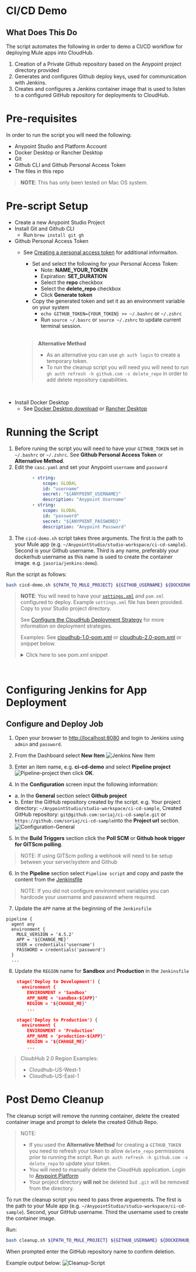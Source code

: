 # CI/CD Demo
## What Does This Do
The script automates the following in order to demo a CI/CD workflow for deploying Mule apps into CloudHub.
1. Creation of a Private Github repository based on the Anypoint project directory provided
2. Generates and configures Github deploy keys, used for communication with Jenkins.
3. Creates and configures a Jenkins container image that is used to listen to a configured GitHub repository for deployments to CloudHub.

# Pre-requisites
In order to run the script you will need the following:

- Anypoint Studio and Platform Account 
- Docker Desktop or Rancher Desktop
- Git
- Github CLI and Github Personal Access Token
- The files in this repo

> **NOTE**: This has only been tested on Mac OS  system.
# Pre-script Setup
- Create a new Anypoint Studio Project
- Install Git and Github CLI
  - Run `brew install git gh`
- Github Personal Access Token
  - See [Creating a personal access token](https://docs.github.com/en/authentication/keeping-your-account-and-data-secure/creating-a-personal-access-token) for additional informaiton.
    - Set and select the following for your Personal Access Token:
      - Note: **NAME_YOUR_TOKEN**
      - Expiration: **SET_DURATION**
      - Select the **repo** checkbox
      - Select the **delete_repo** checkbox
      - Click **Generate token**
    - Copy the generated token and set it as an environment variable on your system 
      - `echo GITHUB_TOKEN={YOUR_TOKEN} >> ~/.bashrc` or `~/.zshrc`
      - Run `source ~/.basrc` or `source ~/.zshrc` to update current terminal session.

    <br>

    > **Alternative Method**
    > - As an alternative you can use `gh auth login` to create a temporary token. 
    > - To run the cleanup script you will need you will need to run `gh auth refresh -h github.com -s delete_repo` in order to add delete repository capabilities.

<br>

- Install Docker Desktop
  - See [Docker Desktop download](https://www.docker.com/products/docker-desktop/) or [Rancher Desktop](https://rancherdesktop.io/)


# Running the Script
1. Before runing the script you will need to have your `GITHUB_TOKEN` set in `~/.bashrc` or `~/.zshrc`. See **Github Personal Access Token** or **Alternative Method**. 
2. Edit the `casc.yaml` and set your Anypoint `username` and `password`
```yaml
          - string:
              scope: GLOBAL
              id: "username"
              secret: "${ANYPOINT_USERNAME}"
              description: "Anypoint Username"
          - string:
              scope: GLOBAL
              id: "password"
              secret: "${ANYPOINT_PASSWORD}"
              description: "Anypoint Password"
```

3. The `cicd-demo.sh` script takes three arguments. The first is the path to your Mule app (e.g. `~/AnypointStudio/studio-workspace/ci-cd-sample`). Second is your Github username. Third is any name, preferably your dockerhub username as this name is used to create the container image. e.g. `jasoria/jenkins:demo`).

Run the script as follows:

```sh
bash cicd-demo.sh ${PATH_TO_MULE_PROJECT} ${GITHUB_USERNAME} ${DOCKERHUB_USERNAME}
```

> **NOTE**: You will need to have your [`settings.xml`](.maven/settings.xml) and `pom.xml` configured to deploy. Example `settings.xml` file has been provided. Copy to your Studio project directory.
> 
> See [Configure the CloudHub Deployment Strategy](https://docs.mulesoft.com/mule-runtime/4.4/deploy-to-cloudhub#configure-the-cloudhub-deployment-strategy) for more information on deployment strategies. 
> 
> Examples: See [cloudhub-1.0-pom.xml](cloudhub-1.0-pom.xml) or [cloudhub-2.0-pom.xml](cloudhub-2.0-pom.xml) or snippet below.
> 
> 
> <details>
>  <summary>Click here to see pom.xml snippet</summary>
> 
>   ```xml
> <plugin>
>   <groupId>org.mule.tools.maven</groupId>
>   <artifactId>mule-maven-plugin</artifactId>
>   <version>${mule.maven.plugin.version}</version>
>   <extensions>true</extensions>
>   <configuration>
>     <cloudHubDeployment>
>       <uri>https://anypoint.mulesoft.com</uri>
>       <muleVersion>${muleVersion}</muleVersion>
>       <username>${username}</username>
>       <password>${password}</password>
>       <applicationName>${appName}</applicationName>
>       <environment>${environment}</environment>
>       <region>${region}</region>
>       <workers>${workers}</workers>
>       <workerType>${workerType}</workerType>
>     </cloudHubDeployment>
>   </configuration>
> </plugin>
>   ```
>  NOTE: If using a trial account, Region and Workers (Quantity of workers) can be omitted and workerType will be MICRO. See example-pom.xml for a complete file.
>  </details>
>
> 
<br>

# Configuring Jenkins for App Deployment
## Configure and Deploy Job
1. Open your browser to [http://localhost:8080](http://localhost:8080) and login to Jenkins using `admin` and `password`.

2. From the Dashboard select **New Item**
![Jenkins New Item](./img/01-New-Item.png)
3. Enter an item name, e.g. **ci-cd-demo** and select **Pipeline project**
![Pipeline-project](./img/02-Pipeline-project.png) then click **OK**.
4. In the **Configuration** screen input the following information:
* a. In the **General** section select **Github project** 
* b. Enter the GitHub repository created by the script. e.g. Your project directory: `~/AnypointStudio/studio-workspace/ci-cd-sample`, Created GitHub repository: `git@github.com:soriaj/ci-cd-sample.git` or `https://github.com/soriaj/ci-cd-sample`into the **Project url** section.
![Configuration-General](./img/03-General-GH-Project.png)
5. In the **Build Triggers** section click the **Poll SCM** or **Github hook trigger for GITScm polling**.
> NOTE: If using GITScm polling a webhook will need to be setup between your server/system and Github
6.  In the **Pipeline** section select `Pipeline script` and copy and paste the content from the [Jenkinsfile](Jenkinsfile)
> NOTE: If you did not configure environment variables you can hardcode your username and password where required.
7. Update the `APP` name at the beginning of the `Jenkinsfile`
```
pipeline {
  agent any
  environment {
    MULE_VERSION = '4.5.2'
    APP = '${CHANGE_ME}'
    USER = credentials('username')
    PASSWORD = credentials('password')
  }
  ...
```
8. Update the `REGION` name for **Sandbox** and **Production** in the `Jenkinsfile`
```json
    stage('Deploy to Development') {
      environment {
        ENVIRONMENT = 'Sandbox'
        APP_NAME = 'sandbox-${APP}'
        REGION = '${CHANGE_ME}'
        ...
    
    stage('Deploy to Production') {
      environment {
        ENVIRONMENT = 'Production'
        APP_NAME = 'production-${APP}'
        REGION = '${CHANGE_ME}'
        ...
```
> CloubHub 2.0 Region Examples:
> - Cloudhub-US-West-1
> - Cloudhub-US-East-1

# Post Demo Cleanup
The cleanup script will remove the running container, delete the created container image and prompt to delete the created Github Repo.
> NOTE: 
> - If you used the **Alternative Method** for creating a `GITHUB_TOKEN` you need to refresh your token to allow `delete_repo` permissions prior to running the script. Run `gh auth refresh -h github.com -s delete_repo` to update your token.
> - You will need to manually delete the CloudHub application. Login to [Anypoint Platform](https://anypoint.mulesoft.com)
> - Your project directory **will not** be deleted but `.git` will be removed from the directory.

To run the cleanup script you need to pass three arguements. The first is the path to your Mule app (e.g. `~/AnypointStudio/studio-workspace/ci-cd-sample`). Second, your GitHub username. Third the username used to create the container image.

Run:
```sh
bash cleanup.sh ${PATH_TO_MULE_PROJECT} ${GITHUB_USERNAME} ${DOCKERHUB_USERNAME}
```

When prompted enter the GitHub repository name to confirm deletion.

Example output below:
![Cleanup-Script](./img/11-Cleanup-Script.png)